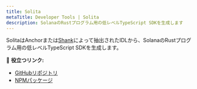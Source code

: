 ```yaml
---
title: Solita
metaTitle: Developer Tools | Solita
description: SolanaのRustプログラム用の低レベルTypeScript SDKを生成します
---
```


SolitaはAnchorまたは[Shank](shank)によって抽出されたIDLから、SolanaのRustプログラム用の低レベルTypeScript SDKを生成します。

🔗 **役立つリンク:**

- [GitHubリポジトリ](https://github.com/metaplex-foundation/solita)
- [NPMパッケージ](https://www.npmjs.com/package/@metaplex-foundation/solita)
